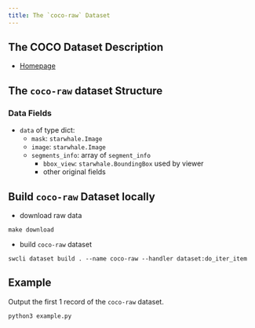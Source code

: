 ```yaml
---
title: The `coco-raw` Dataset
---
```


## The COCO Dataset Description

- [Homepage](https://cocodataset.org/#home)

## The `coco-raw` dataset Structure

### Data Fields

- `data` of type dict:
  - `mask`: `starwhale.Image`
  - `image`: `starwhale.Image`
  - `segments_info`:  array of `segment_info`
    - `bbox_view`: `starwhale.BoundingBox` used by viewer
    - other original fields


## Build `coco-raw` Dataset locally

- download raw data

```shell
make download
```

- build `coco-raw` dataset

```shell
swcli dataset build . --name coco-raw --handler dataset:do_iter_item
```

## Example

Output the first 1 record of the `coco-raw` dataset.

```shell
python3 example.py
```
